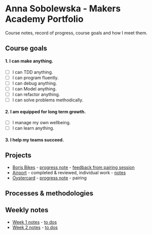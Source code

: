 # Anna Sobolewska - Makers Academy Portfolio

Course notes, record of progress, course goals and how I meet them.

## Course goals

#### 1. I can make anything.
- [ ] I can TDD anything.
- [ ] I can program fluently.
- [ ] I can debug anything.
- [ ] I can Model anything.
- [ ] I can refactor anything.
- [ ] I can solve problems methodically.

#### 2. I am equipped for long term growth.

- [ ] I manage my own wellbeing.
- [ ] I can learn anything.

#### 3. I help my teams succeed.

## Projects

- [Boris Bikes](https://github.com/aniasobo/Boris-Bikes) - [progress note](https://github.com/aniasobo/portfolio/blob/master/challenges/boris-bikes.md) - [feedback from pairing session](https://github.com/aniasobo/portfolio/blob/master/feedback/Feedback-from-Rachel.pdf)
- [Airport](https://github.com/aniasobo/airport_challenge) - completed & reviewed, individual work - [notes](https://github.com/aniasobo/portfolio/blob/master/challenges/airport.md)
- [Oystercard]() - [progress note]() - pairing

## Processes & methodologies

## Weekly notes

- [Week 1 notes](https://github.com/aniasobo/portfolio/blob/master/notes/week-1-notes.md) - [to dos](https://github.com/aniasobo/portfolio/blob/master/goals/week-1-todos.md)
- [Week 2 notes](https://github.com/aniasobo/portfolio/blob/master/notes/week-2-notes.md) - [to dos](https://github.com/aniasobo/portfolio/blob/master/goals/week-2-todos.md)